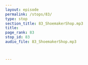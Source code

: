 ```yaml
---
layout: episode
permalink: /stops/83/
type: stop
section_title: 83_ShoemakerShop.mp3
title: 
page_rank: 83
stop_id: 83
audio_file: 83_ShoemakerShop.mp3



---
```

